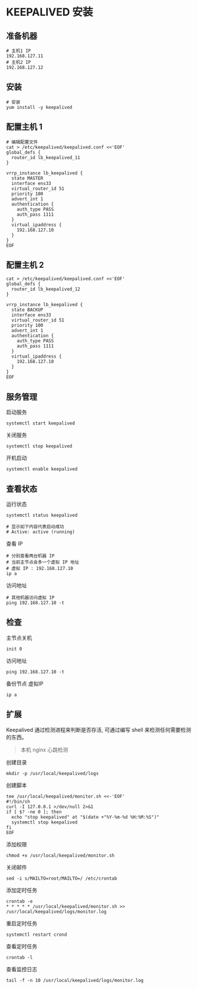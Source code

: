 # KEEPALIVED 安装

## 准备机器

```shell
# 主机1 IP
192.168.127.11
# 主机2 IP
192.168.127.12
```

## 安装

```shell
# 安装
yum install -y keepalived
```

## 配置主机 1

```shell
# 编辑配置文件
cat > /etc/keepalived/keepalived.conf <<'EOF'
global_defs {
  router_id lb_keepalived_11
}

vrrp_instance lb_keepalived {
  state MASTER
  interface ens33
  virtual_router_id 51
  priority 100
  advert_int 1
  authentication {
    auth_type PASS
    auth_pass 1111
  }
  virtual_ipaddress {
    192.168.127.10
  }
}
EOF
```

## 配置主机 2

```shell
cat > /etc/keepalived/keepalived.conf <<'EOF'
global_defs {
  router_id lb_keepalived_12
}

vrrp_instance lb_keepalived {
  state BACKUP
  interface ens33
  virtual_router_id 51
  priority 100
  advert_int 1
  authentication {
    auth_type PASS
    auth_pass 1111
  }
  virtual_ipaddress {
    192.168.127.10
  }
}
EOF
```

## 服务管理

启动服务

```shell
systemctl start keepalived
```

关闭服务

```shell
systemctl stop keepalived
```

开机启动

```shell
systemctl enable keepalived
```

## 查看状态

运行状态

```shell
systemctl status keepalived

# 显示如下内容代表启动成功
# Active: active (running)
```

查看 IP

```shell
# 分别查看两台机器 IP
# 当前主节点会多一个虚拟 IP 地址
# 虚拟 IP : 192.168.127.10
ip a
```

访问地址

```shell
# 其他机器访问虚拟 IP
ping 192.168.127.10 -t
```

## 检查

主节点关机

```shell
init 0
```

访问地址

```shell
ping 192.168.127.10 -t
```

备份节点 虚拟IP

```shell
ip a
```

## 扩展

Keepalived 通过检测进程来判断是否存活, 可通过编写 shell 来检测任何需要检测的东西。

> 本机 nginx 心跳检测

创建目录

```shell
mkdir -p /usr/local/keepalived/logs
```

创建脚本

```shell
tee /usr/local/keepalived/monitor.sh <<-'EOF'
#!/bin/sh
curl -I 127.0.0.1 >/dev/null 2>&1
if [ $? -ne 0 ]; then
  echo "stop keepalived" at "$(date +"%Y-%m-%d %H:%M:%S")"
  systemctl stop keepalived
fi
EOF
```

添加权限

```shell
chmod +x /usr/local/keepalived/monitor.sh
```

关闭邮件

```shell
sed -i s/MAILTO=root/MAILTO=/ /etc/crontab
```

添加定时任务

```shell
crontab -e
* * * * * /usr/local/keepalived/monitor.sh >> /usr/local/keepalived/logs/monitor.log
```

重启定时任务

```shell
systemctl restart crond
```

查看定时任务

```shell
crontab -l
```

查看监控日志

```shell
tail -f -n 10 /usr/local/keepalived/logs/monitor.log
```
